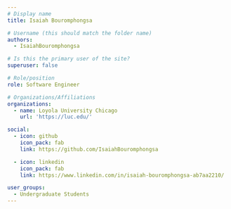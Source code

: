 ```yaml
---
# Display name
title: Isaiah Bouromphongsa

# Username (this should match the folder name)
authors:
  - IsaiahBouromphongsa

# Is this the primary user of the site?
superuser: false

# Role/position
role: Software Engineer

# Organizations/Affiliations
organizations:
  - name: Loyola University Chicago
    url: 'https://luc.edu/'

social:
  - icon: github
    icon_pack: fab
    link: https://github.com/IsaiahBouromphongsa

  - icon: linkedin
    icon_pack: fab
    link: https://www.linkedin.com/in/isaiah-bouromphongsa-ab7aa2210/

user_groups:
  - Undergraduate Students
---
```

